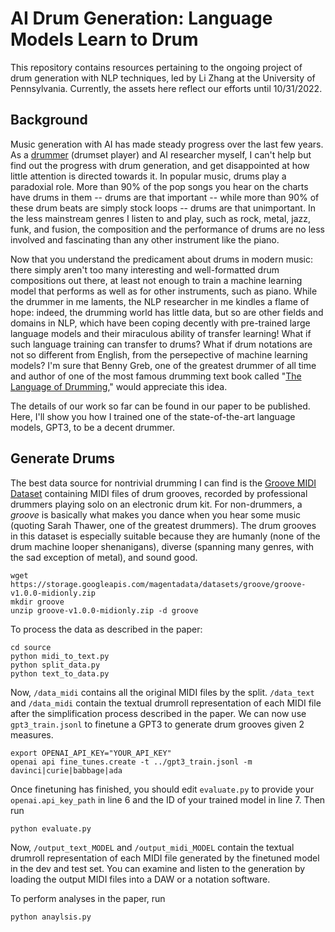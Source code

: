 # AI Drum Generation: Language Models Learn to Drum

This repository contains resources pertaining to the ongoing project of drum generation with NLP techniques, led by Li Zhang at the University of Pennsylvania. Currently, the assets here reflect our efforts until 10/31/2022.

## Background
Music generation with AI has made steady progress over the last few years. As a [drummer](https://space.bilibili.com/483770554) (drumset player) and AI researcher myself, I can't help but find out the progress with drum generation, and get disappointed at how little attention is directed towards it. In popular music, drums play a paradoxial role. More than 90% of the pop songs you hear on the charts have drums in them -- drums are that important -- while more than 90% of these drum beats are simply stock loops -- drums are that unimportant. In the less mainstream genres I listen to and play, such as rock, metal, jazz, funk, and fusion, the composition and the performance of drums are no less involved and fascinating than any other instrument like the piano. 

Now that you understand the predicament about drums in modern music: there simply aren't too many interesting and well-formatted drum compositions out there, at least not enough to train a machine learning model that performs as well as for other instruments, such as piano. While the drummer in me laments, the NLP researcher in me kindles a flame of hope: indeed, the drumming world has little data, but so are other fields and domains in NLP, which have been coping decently with pre-trained large language models and their miraculous ability of transfer learning! What if such language training can transfer to drums? What if drum notations are not so different from English, from the persepective of machine learning models? I'm sure that Benny Greb, one of the greatest drummer of all time and author of one of the most famous drumming text book called "[The Language of Drumming](https://hudsonmusic.com/product/the-language-of-drumming-book-video/)," would appreciate this idea. 

The details of our work so far can be found in our paper to be published. Here, I'll show you how I trained one of the state-of-the-art language models, GPT3, to be a decent drummer. 

## Generate Drums
The best data source for nontrivial drumming I can find is the [Groove MIDI Dataset](https://magenta.tensorflow.org/datasets/groove) containing MIDI files of drum grooves, recorded by professional drummers playing solo on an electronic drum kit. For non-drummers, a _groove_ is basically what makes you dance when you hear some music (quoting Sarah Thawer, one of the greatest drummers). The drum grooves in this dataset is especially suitable because they are humanly (none of the drum machine looper shenanigans), diverse (spanning many genres, with the sad exception of metal), and sound good. 

```
wget https://storage.googleapis.com/magentadata/datasets/groove/groove-v1.0.0-midionly.zip
mkdir groove
unzip groove-v1.0.0-midionly.zip -d groove
```

To process the data as described in the paper:
```
cd source
python midi_to_text.py
python split_data.py
python text_to_data.py
```
Now, `/data_midi` contains all the original MIDI files by the split. `/data_text` and `/data_midi` contain the textual drumroll representation of each MIDI file after the simplification process described in the paper. We can now use `gpt3_train.jsonl` to finetune a GPT3 to generate drum grooves given 2 measures. 
```
export OPENAI_API_KEY="YOUR_API_KEY"
openai api fine_tunes.create -t ../gpt3_train.jsonl -m davinci|curie|babbage|ada
```
Once finetuning has finished, you should edit `evaluate.py` to provide your `openai.api_key_path` in line 6 and the ID of your trained model in line 7. Then run
```
python evaluate.py
```
Now, `/output_text_MODEL` and `/output_midi_MODEL` contain the textual drumroll representation of each MIDI file generated by the finetuned model in the dev and test set. You can examine and listen to the generation by loading the output MIDI files into a DAW or a notation software.

To perform analyses in the paper, run
```
python anaylsis.py
```
